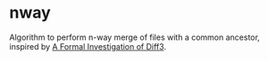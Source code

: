 # nway 

Algorithm to perform n-way merge of files with a common ancestor, inspired by [A Formal Investigation of Diff3](http://www.cis.upenn.edu/~bcpierce/papers/diff3-short.pdf).
